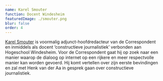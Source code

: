 ```yaml
---
name: Karel Smouter
function: Docent Windesheim
featuredImage: ./smouter.png
blur: false
order: 4
---
```

[Karel Smouter](https://twitter.com/Kcsmouter) is voormalig adjunct-hoofdredacteur van de Correspondent en inmiddels als docent ‘constructieve journalistiek’ verbonden aan Hogeschool Windesheim. Voor de Correspondent gaat hij op zoek naar een manier waarop de dialoog op internet op een rijkere en meer respectvolle manier kan worden gevoerd. Hij komt vertellen over zijn eerste bevindingen en zal met Henk van der Aa in gesprek gaan over constructieve journalistiek. 

